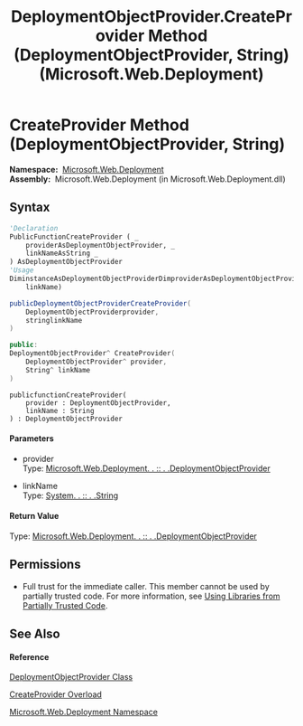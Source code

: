 ﻿---
title: DeploymentObjectProvider.CreateProvider Method (DeploymentObjectProvider, String) (Microsoft.Web.Deployment)
TOCTitle: CreateProvider Method (DeploymentObjectProvider, String)
ms:assetid: M:Microsoft.Web.Deployment.DeploymentObjectProvider.CreateProvider(Microsoft.Web.Deployment.DeploymentObjectProvider,System.String)
ms:mtpsurl: https://msdn.microsoft.com/en-us/library/microsoft.web.deployment.deploymentobjectprovider.createprovider(v=VS.90)
ms:contentKeyID: 20208896
ms.date: 05/02/2012
mtps_version: v=VS.90
dev_langs:
- vb
- csharp
- c++
- jscript
api_location:
- Microsoft.Web.Deployment.dll
api_name:
- Microsoft.Web.Deployment.DeploymentObjectProvider.CreateProvider
api_type:
- Managed
topic_type:
- apiref
- kbSyntax
product_family_name: VS
ROBOTS: INDEX,FOLLOW
---

# CreateProvider Method (DeploymentObjectProvider, String)

**Namespace:**  [Microsoft.Web.Deployment](microsoft-web-deployment-namespace.md)  
**Assembly:**  Microsoft.Web.Deployment (in Microsoft.Web.Deployment.dll)

## Syntax

``` vb
'Declaration
PublicFunctionCreateProvider ( _
    providerAsDeploymentObjectProvider, _
    linkNameAsString _
) AsDeploymentObjectProvider
'Usage
DiminstanceAsDeploymentObjectProviderDimproviderAsDeploymentObjectProviderDimlinkNameAsStringDimreturnValueAsDeploymentObjectProviderreturnValue = instance.CreateProvider(provider, _
    linkName)
```

``` csharp
publicDeploymentObjectProviderCreateProvider(
    DeploymentObjectProviderprovider,
    stringlinkName
)
```

``` c++
public:
DeploymentObjectProvider^ CreateProvider(
    DeploymentObjectProvider^ provider, 
    String^ linkName
)
```

``` jscript
publicfunctionCreateProvider(
    provider : DeploymentObjectProvider, 
    linkName : String
) : DeploymentObjectProvider
```

#### Parameters

  - provider  
    Type: [Microsoft.Web.Deployment. . :: . .DeploymentObjectProvider](deploymentobjectprovider-class-microsoft-web-deployment.md)  

<!-- end list -->

  - linkName  
    Type: [System. . :: . .String](https://msdn.microsoft.com/en-us/library/s1wwdcbf\(v=vs.90\))  

#### Return Value

Type: [Microsoft.Web.Deployment. . :: . .DeploymentObjectProvider](deploymentobjectprovider-class-microsoft-web-deployment.md)  

## Permissions

  - Full trust for the immediate caller. This member cannot be used by partially trusted code. For more information, see [Using Libraries from Partially Trusted Code](https://msdn.microsoft.com/en-us/library/8skskf63\(v=vs.90\)).

## See Also

#### Reference

[DeploymentObjectProvider Class](deploymentobjectprovider-class-microsoft-web-deployment.md)

[CreateProvider Overload](deploymentobjectprovider-createprovider-method-microsoft-web-deployment.md)

[Microsoft.Web.Deployment Namespace](microsoft-web-deployment-namespace.md)

